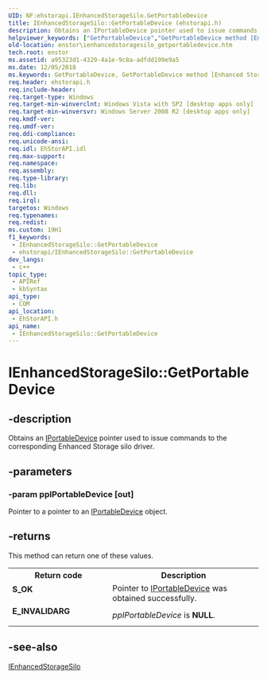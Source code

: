 ```yaml
---
UID: NF:ehstorapi.IEnhancedStorageSilo.GetPortableDevice
title: IEnhancedStorageSilo::GetPortableDevice (ehstorapi.h)
description: Obtains an IPortableDevice pointer used to issue commands to the corresponding Enhanced Storage silo driver.
helpviewer_keywords: ["GetPortableDevice","GetPortableDevice method [Enhanced Storage]","GetPortableDevice method [Enhanced Storage]","IEnhancedStorageSilo interface","IEnhancedStorageSilo interface [Enhanced Storage]","GetPortableDevice method","IEnhancedStorageSilo.GetPortableDevice","IEnhancedStorageSilo::GetPortableDevice","ehstorapi/IEnhancedStorageSilo::GetPortableDevice","enstor.ienhancedstoragesilo_getportabledevice"]
old-location: enstor\ienhancedstoragesilo_getportabledevice.htm
tech.root: enstor
ms.assetid: a95323d1-4329-4a1e-9c8a-adfdd199e9a5
ms.date: 12/05/2018
ms.keywords: GetPortableDevice, GetPortableDevice method [Enhanced Storage], GetPortableDevice method [Enhanced Storage],IEnhancedStorageSilo interface, IEnhancedStorageSilo interface [Enhanced Storage],GetPortableDevice method, IEnhancedStorageSilo.GetPortableDevice, IEnhancedStorageSilo::GetPortableDevice, ehstorapi/IEnhancedStorageSilo::GetPortableDevice, enstor.ienhancedstoragesilo_getportabledevice
req.header: ehstorapi.h
req.include-header: 
req.target-type: Windows
req.target-min-winverclnt: Windows Vista with SP2 [desktop apps only]
req.target-min-winversvr: Windows Server 2008 R2 [desktop apps only]
req.kmdf-ver: 
req.umdf-ver: 
req.ddi-compliance: 
req.unicode-ansi: 
req.idl: EhStorAPI.idl
req.max-support: 
req.namespace: 
req.assembly: 
req.type-library: 
req.lib: 
req.dll: 
req.irql: 
targetos: Windows
req.typenames: 
req.redist: 
ms.custom: 19H1
f1_keywords:
 - IEnhancedStorageSilo::GetPortableDevice
 - ehstorapi/IEnhancedStorageSilo::GetPortableDevice
dev_langs:
 - c++
topic_type:
 - APIRef
 - kbSyntax
api_type:
 - COM
api_location:
 - EhStorAPI.h
api_name:
 - IEnhancedStorageSilo::GetPortableDevice
---
```


# IEnhancedStorageSilo::GetPortableDevice


## -description

Obtains an <a href="/windows/win32/api/portabledeviceapi/nn-portabledeviceapi-iportabledevice">IPortableDevice</a> pointer used to issue  commands to the corresponding Enhanced Storage silo driver.

## -parameters

### -param ppIPortableDevice [out]

Pointer to a pointer to an <a href="/windows/win32/api/portabledeviceapi/nn-portabledeviceapi-iportabledevice">IPortableDevice</a>  object.

## -returns

This method can return one of these values.

<table>
<tr>
<th>Return code</th>
<th>Description</th>
</tr>
<tr>
<td width="40%">
<dl>
<dt><b>S_OK</b></dt>
</dl>
</td>
<td width="60%">
Pointer to <a href="/windows/win32/api/portabledeviceapi/nn-portabledeviceapi-iportabledevice">IPortableDevice</a> was obtained successfully.

</td>
</tr>
<tr>
<td width="40%">
<dl>
<dt><b>E_INVALIDARG</b></dt>
</dl>
</td>
<td width="60%">
<i>ppIPortableDevice</i> is <b>NULL</b>.

</td>
</tr>
</table>

## -see-also

<a href="/previous-versions/windows/desktop/api/ehstorapi/nn-ehstorapi-ienhancedstoragesilo">IEnhancedStorageSilo</a>

